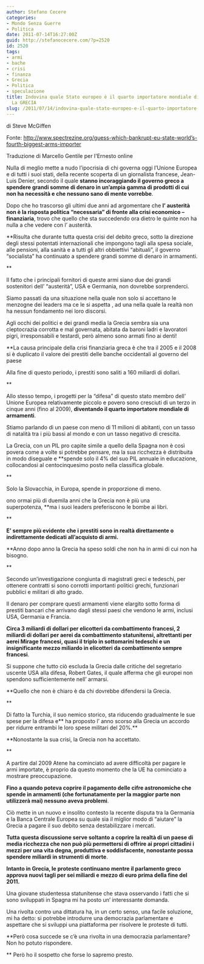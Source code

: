 ```yaml
---
author: Stefano Cecere
categories:
- Mondo Senza Guerre
- Politica
date: 2011-07-14T16:27:00Z
guid: http://stefanocecere.com/?p=2520
id: 2520
tags:
- armi
- bache
- crisi
- finanza
- Grecia
- Politica
- speculazione
title: Indovina quale Stato europeo è il quarto importatore mondiale di armamenti?
  La GRECIA
slug: /2011/07/14/indovina-quale-stato-europeo-e-il-quarto-importatore-mondiale-di-armamenti-la-grecia/
---
```


di Steve McGiffen</span>
  
Fonte: <a href="http://www.spectrezine.org/guess-which-bankrupt-eu-state-world’s-fourth-biggest-arms-importer" target="_blank">http://www.spectrezine.org/guess-which-bankrupt-eu-state-world’s-fourth-biggest-arms-importer</a>

Traduzione di Marcello Gentile per l'Ernesto online

Nulla di meglio mette a nudo l’ipocrisia di chi governa oggi l’Unione Europea e di tutti i suoi stati, della recente scoperta di un giornalista francese, Jean-Luis Denier, secondo il quale **stanno incoraggiando il governo greco a spendere grandi somme di denaro in un’ampia gamma di prodotti di cui non ha necessità e che nessuno sano di mente vorrebbe**.

Dopo che ho trascorso gli ultimi due anni ad argomentare che **l’ austerità non è la risposta politica “necessaria” di fronte alla crisi economico – finanziaria**, trovo che quello che sta succedendo ora dietro le quinte non ha nulla a che vedere con l’ austerità.

**Risulta che durante tutta questa crisi del debito greco, sotto la direzione degli stessi potentati internazionali che impongono tagli alla spesa sociale, alle pensioni, alla sanità e a tutti gli altri obbiettivi “abituali”, il governo “socialista” ha continuato a spendere grandi somme di denaro in armamenti.
  
** 
  
Il fatto che i principali fornitori di queste armi siano due dei grandi sostenitori dell’ “austerità”, USA e Germania, non dovrebbe sorprenderci.
  
Siamo passati da una situazione nella quale non solo si accettano le menzogne dei leaders ma ce le si aspetta , ad una nella quale la realtà non ha nessun fondamento nei loro discorsi.

Agli occhi dei politici e dei grandi media la Grecia sembra sia una cleptocrazia corrotta e mal governata, abitata da baroni ladri e lavoratori pigri, irresponsabili e testardi, però almeno sono armati fino ai denti!

**La causa principale della crisi finanziaria greca è che tra il 2005 e il 2008 si è duplicato il valore dei prestiti delle banche occidentali al governo del paese
  
Alla fine di questo periodo, i prestiti sono saliti a 160 miliardi di dollari.
  
** 

Allo stesso tempo, i progetti per la “difesa” di questo stato membro dell’ Unione Europea relativamente piccolo e povero sono cresciuti di un terzo in cinque anni (fino al 2009), **diventando il quarto importatore mondiale di armamenti**.
  
Stiamo parlando di un paese con meno di 11 milioni di abitanti, con un tasso di natalità tra i più bassi al mondo e con un tasso negativo di crescita.
  
La Grecia, con un PIL pro capite simile a quello della Spagna non è così povera come a volte si potrebbe pensare, ma la sua ricchezza è distribuita in modo diseguale e **spende solo il 4% del suo PIL annuale in educazione, collocandosi al centocinquesimo posto nella classifica globale.
  
** 
  
Solo la Slovacchia, in Europa, spende in proporzione di meno.
  
ono ormai più di duemila anni che la Grecia non è più una superpotenza, **ma i suoi leaders preferiscono le bombe ai libri.
  
** 
  
**E’ sempre più evidente che i prestiti sono in realtà direttamente o indirettamente dedicati all’acquisto di armi.**
  
**Anno dopo anno la Grecia ha speso soldi che non ha in armi di cui non ha bisogno.
  
** 
  
Secondo un’investigazione congiunta di magistrati greci e tedeschi, per ottenere contratti si sono corrotti importanti politici grechi, funzionari pubblici e militari di alto grado.
  
Il denaro per comprare questi armamenti viene elargito sotto forma di prestiti bancari che arrivano dagli stessi paesi che vendono le armi, inclusi USA, Germania e Francia.
  
**Circa 3 miliardi di dollari per elicotteri da combattimento francesi, 2 miliardi di dollari per aerei da combattimento statunitensi, altrettanti per aerei Mirage francesi, quasi il triplo in sottomarini tedeschi e un insignificante mezzo miliardo in elicotteri da combattimento sempre francesi**.
  
Si suppone che tutto ciò escluda la Grecia dalle critiche del segretario uscente USA alla difesa, Robert Gates, il quale afferma che gli europei non spendono sufficientemente nell’ armarsi.
  
**Quello che non è chiaro è da chi dovrebbe difendersi la Grecia.
  
** 
  
Di fatto la Turchia, il suo nemico storico, sta riducendo gradualmente le sue spese per la difesa e** ha proposto l’ anno scorso alla Grecia un accordo per ridurre entrambi le loro spese militari del 20%.**
  
**Nonostante la sua crisi, la Grecia non ha accettato.
  
** 
  
A partire dal 2009 Atene ha cominciato ad avere difficoltà per pagare le armi importate, è proprio da questo momento che la UE ha cominciato a mostrare preoccupazione.
  
**Fino a quando poteva coprire il pagamento delle cifre astronomiche che spende in armamenti (che fortunatamente per la maggior parte non utilizzerà mai) nessuno aveva problemi**.
  
Ciò mette in un nuovo e insolito contesto la recente disputa tra la Germania e la Banca Centrale Europea su quale sia il miglior modo di “aiutare” la Grecia a pagare il suo debito senza destabilizzare i mercati.
  
**Tutta questa discussione serve soltanto a coprire la realtà di un paese di media ricchezza che non può più permettersi di offrire ai propri cittadini i mezzi per una vita degna, produttiva e soddisfacente, nonostante possa spendere miliardi in strumenti di morte**.
  
**Intanto in Grecia, le proteste continuano mentre il parlamento greco approva nuovi tagli per sei miliardi e mezzo di euro prima della fine del 2011.**
  
Una giovane studentessa statunitense che stava osservando i fatti che si sono sviluppati in Spagna mi ha posto un’ interessante domanda.
  
Una rivolta contro una dittatura ha, in un certo senso, una facile soluzione, mi ha detto: si potrebbe introdurre una democrazia parlamentare e aspettare che si sviluppi una piattaforma per risolvere le proteste di tutti.
  
**Però cosa succede se c’è una rivolta in una democrazia parlamentare? Non ho potuto rispondere.
  
** Però ho il sospetto che forse lo sapremo presto.